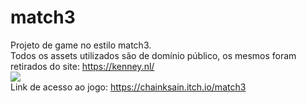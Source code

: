 # match3
 Projeto de game no estilo match3.<br />Todos os assets utilizados são de domínio público, os mesmos foram retirados do site: https://kenney.nl/
 <br />
 [![ ](https://img.youtube.com/vi/VID/0.jpg)](https://youtu.be/F0NxBvXXUNo)
 <br />
 Link de acesso ao jogo: https://chainksain.itch.io/match3
